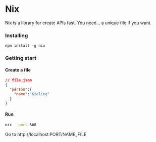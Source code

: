 # Nix

Nix is a library for create APIs fast. You need... a unique file if you want.

### Installing

`npm install -g nix`

### Getting start

#### Create a file
```json
// file.json
{
  "person":{
    "name":"Kieling"
  }
}
```

#### Run
```sh
nix --port 300
```

Go to http://localhost:PORT/NAME_FILE

